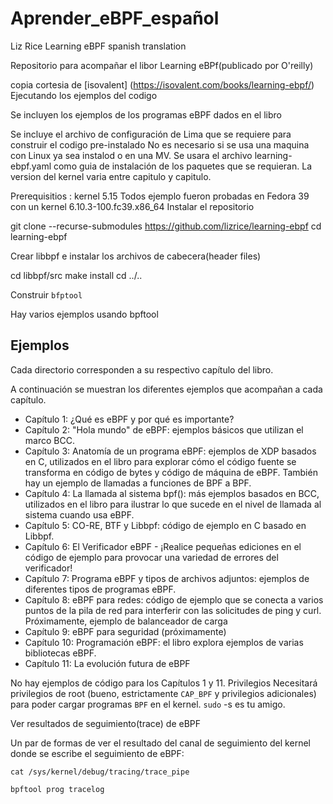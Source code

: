 # Aprender_eBPF_español
Liz Rice Learning eBPF spanish translation 



Repositorio para acompañar el libor Learning eBPf(publicado por O'reilly)

copia cortesia de [isovalent] (https://isovalent.com/books/learning-ebpf/)
Ejecutando los ejemplos del codigo

Se incluyen los ejemplos de los programas eBPF dados en el libro

Se incluye el archivo de configuración de Lima que se requiere para construir el codigo pre-instalado
No es necesario si se usa una maquina con Linux ya sea instalod o en una MV.
Se usara el archivo learning-ebpf.yaml como guia de instalación de los paquetes que se requieran.
La version del kernel varia entre capitulo y capitulo.

Prerequisitios : kernel 5.15
Todos ejemplo fueron probadas en Fedora 39 con un kernel 6.10.3-100.fc39.x86_64
Instalar el repositorio

git clone --recurse-submodules https://github.com/lizrice/learning-ebpf
cd learning-ebpf

Crear libbpf e instalar los archivos de cabecera(header files)

cd libbpf/src
make install 
cd ../..

Construir `bfptool`

Hay varios ejemplos usando bpftool

## Ejemplos
Cada directorio corresponden a su respectivo capítulo del libro.

A continuación se muestran los diferentes ejemplos que acompañan a cada capítulo.

   * Capítulo 1:  ¿Qué es eBPF y por qué es importante?
   * Capítulo 2:  "Hola mundo" de eBPF: ejemplos básicos que utilizan el marco BCC.
   * Capítulo 3:  Anatomía de un programa eBPF: ejemplos de XDP basados ​​en C, utilizados en el libro para explorar cómo el código fuente se transforma en código de bytes y código de máquina de eBPF. También hay un ejemplo de llamadas a funciones de BPF a BPF.
   * Capítulo 4:  La llamada al sistema bpf(): más ejemplos basados ​​en BCC, utilizados en el libro para ilustrar lo que sucede en el nivel de llamada al sistema cuando usa eBPF.
   * Capítulo 5:  CO-RE, BTF y Libbpf: código de ejemplo en C basado en Libbpf.
   * Capítulo 6:  El Verificador eBPF - ¡Realice pequeñas ediciones en el código de ejemplo para provocar una variedad de errores del verificador!
   * Capítulo 7:  Programa eBPF y tipos de archivos adjuntos: ejemplos de diferentes tipos de programas eBPF.
   * Capítulo 8:  eBPF para redes: código de ejemplo que se conecta a varios puntos de la pila de red para interferir con las solicitudes de ping y curl. Próximamente, ejemplo de balanceador de carga
   * Capítulo 9:  eBPF para seguridad (próximamente)
   * Capítulo 10: Programación eBPF: el libro explora ejemplos de varias bibliotecas eBPF.
   * Capítulo 11: La evolución futura de eBPF

No hay ejemplos de código para los Capítulos 1 y 11.
Privilegios
Necesitará privilegios de root (bueno, estrictamente `CAP_BPF` y privilegios adicionales) para poder cargar programas `BPF` en el kernel. `sudo` -s es tu amigo.

Ver resultados de seguimiento(trace) de eBPF

Un par de formas de ver el resultado del canal de seguimiento del kernel donde se escribe el seguimiento de eBPF:

 `cat /sys/kernel/debug/tracing/trace_pipe`
 
 `bpftool prog tracelog`







